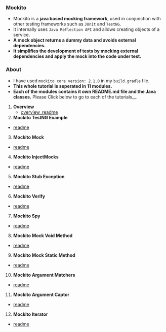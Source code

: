 ### Mockito
* Mockito is a __java based mocking framework__, used in conjunction with other testing frameworks such as `JUnit` and `TestNG`.
* It internally uses `Java Reflection API` and allows creating objects of a service.
* __A mock object returns a dummy data and avoids external dependencies.__ 
* __It simplifies the development of tests by mocking external dependencies and apply the mock into the code under test.__



### About
* I have used `mockito core version: 2.1.0` in my `build.gradle` file.
* __This whole tutorial is seperated in 11 modules.__
* __Each of the modules contains it own README.md file and the Java classes.__
  Please Click below to go to each of the tutorials__.
1. __Overview__
    * [overview_readme](../test/java/com/shshetudev/unittest/Overview/overview_readme.md)
2. __Mockito TestNG Example__
  * [readme](../test/java/com/shshetudev/unittest/Mockito_TestNG_example/README.md)
3. __Mockito Mock__
  * [readme](../test/java/com/shshetudev/unittest/Mockito_Mock/README.md)
4. __Mockito InjectMocks__
  * [readme](../test/java/com/shshetudev/unittest/Mockito_InjectMocks/README.md)
5. __Mockito Stub Exception__
  * [readme](../test/java/com/shshetudev/unittest/Mockito_Stub_Exception/README.md)
6. __Mockito Verify__
  * [readme](../test/java/com/shshetudev/unittest/Mockitor_Verify/README.md)
7. __Mockito Spy__
  * [readme](../test/java/com/shshetudev/unittest/Mockito_Spy/README.md)
8. __Mockito Mock Void Method__
  * [readme](../test/java/Mockito_Mock_Void_Method/com/shshetudev/unittest/README.md)
9. __Mockito Mock Static Method__
  * [readme](../test/java/Mockito_Mock_Static_Method/com/shshetudev/unittest/README.md)
10. __Mockito Argument Matchers__
  * [readme](../test/java/Mockito_Argument_Matchers/com/shshetudev/unittest/README.md)
11. __Mockito Argument Captor__
  * [readme](../test/java/Mockito_Argument_Captor/com/shshetudev/unittest/README.md)
12. __Mockito Iterator__
  * [readme](../test/java/com/shshetudev/unittest/Mockito_Iterator/README.md)